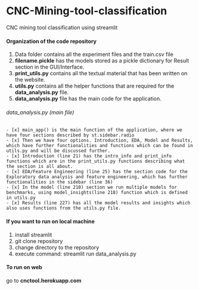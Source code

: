 # CNC-Mining-tool-classification
CNC mining tool classification using streamlit

#### Organization of the code repository
1. Data folder contains all the experiment files and the train.csv file
2. **filename.pickle** has the models stored as a pickle dictionary for Result section in the GUI/Interface.
3. **print_utils.py** contains all the textual material that has been written on the website. 
4. **utils.py** contains all the helper functions that are required for the **data_analysis.py** file.
5. **data_analysis.py** file has the main code for the application. 

###### data_analysis.py (main file)
    - [x] main_app() is the main function of the application, where we have four sections described by st.sidebar.radio
    - [x] Then we have four options. Introduction, EDA, Model and Results, which have further functionalities and functions which can be found in utils.py and will be discussed further. 
    - [x] Introduction (line 21) has the intro_info and print_info functions which are in the print_utils.py functions describing what the section is all about. 
    - [x] EDA/Feature Engineering (line 25) has the section code for the Exploratory data analysis and feature engineering, which has further functionalities in the sidebar (line 36)
    - [x] In the model (line 210) section we run multiple models for benchmarks, using model_insights(line 218) function which is defined in utils.py
    - [x] Results (line 227) has all the model results and insights which also uses functions from the utils.py file. 

#### If you want to run on local machine 
1. install streamlit
2. git clone repository
3. change directory to the repository
4. execute command: streamlit run data_analysis.py

#### To run on web
go to **cnctool.herokuapp.com**